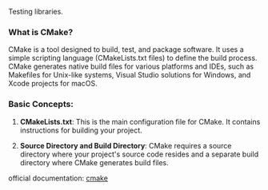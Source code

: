 Testing libraries.

### What is CMake?

CMake is a tool designed to build, test, and package software. It uses a simple scripting language (CMakeLists.txt files) to define the build process. CMake generates native build files for various platforms and IDEs, such as Makefiles for Unix-like systems, Visual Studio solutions for Windows, and Xcode projects for macOS.

### Basic Concepts:

1. **CMakeLists.txt**: This is the main configuration file for CMake. It contains instructions for building your project.

2. **Source Directory and Build Directory**: CMake requires a source directory where your project's source code resides and a separate build directory where CMake generates build files.

official documentation: [cmake](https://cmake.org/cmake/help/latest/index.html)
